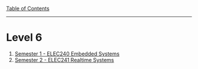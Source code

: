 [Table of Contents](../readme.md)

---
 
# Level 6

1. [Semester 1 - ELEC240 Embedded Systems](embedded_systems.md)
1. [Semester 2 - ELEC241 Realtime Systems](realtime_systems.md)
